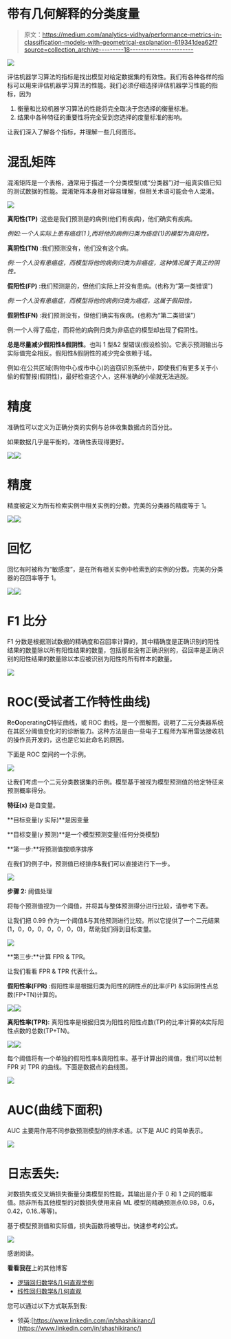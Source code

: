 # 带有几何解释的分类度量

> 原文：<https://medium.com/analytics-vidhya/performance-metrics-in-classification-models-with-geometrical-explanation-619341dea62f?source=collection_archive---------18----------------------->

![](img/d57c877b8eeb74769063516ad088abcf.png)

评估机器学习算法的指标是找出模型对给定数据集的有效性。我们有各种各样的指标可以用来评估机器学习算法的性能。我们必须仔细选择评估机器学习性能的指标，因为

1.  衡量和比较机器学习算法的性能将完全取决于您选择的衡量标准。
2.  结果中各种特征的重要性将完全受到您选择的度量标准的影响。

让我们深入了解各个指标，并理解一些几何图形。

# **混乱矩阵**

混淆矩阵是一个表格，通常用于描述一个分类模型(或“分类器”)对一组真实值已知的测试数据的性能。混淆矩阵本身相对容易理解，但相关术语可能会令人混淆。

![](img/089e3f6bd1a48d9ad647ebfe84ecce3f.png)

**真阳性(TP)** :这些是我们预测是的病例(他们有疾病)，他们确实有疾病。

*例如:一个人实际上患有癌症(1 ),而将他的病例归类为癌症(1)的模型为真阳性。*

**真阴性(TN)** :我们预测没有，他们没有这个病。

*例:一个人没有患癌症，而模型将他的病例归类为非癌症，这种情况属于真正的阴性。*

**假阳性(FP)** :我们预测是的，但他们实际上并没有患病。(也称为“第一类错误”)

*例:一个人没有患癌症，而模型将他的病例归类为癌症，这属于假阳性。*

**假阴性(FN)** :我们预测没有，但他们确实有疾病。(也称为“第二类错误”)

例:一个人得了癌症，而将他的病例归类为非癌症的模型却出现了假阴性。

**总是尽量减少假阳性&假阴性**。也叫 1 型&2 型错误(假设检验)。它表示预测输出与实际值完全相反。假阳性&假阴性的减少完全依赖于域。

例如:在公共区域(购物中心或市中心)的盗窃识别系统中，即使我们有更多关于小偷的假警报(假阴性)，最好检查这个人，这样准确的小偷就无法逃脱。

# **精度**

准确性可以定义为正确分类的实例与总体收集数据点的百分比。

如果数据几乎是平衡的，准确性表现得更好。

![](img/4dae0e5926ca84bbbe3104dca83b4756.png)![](img/5e9aad9ccf61a3b74866ba1d792a0ac8.png)

# **精度**

精度被定义为所有检索实例中相关实例的分数。完美的分类器的精度等于 1。

![](img/f63d6034f8d7e42f856d534433387709.png)![](img/eb70c60b15cd37f0a6d16836b39c90ad.png)

# **回忆**

回忆有时被称为“敏感度”，是在所有相关实例中检索到的实例的分数。完美的分类器的召回率等于 1。

![](img/5aa43e1c10b152dd7c65d5bb19dd6665.png)![](img/cc694f698eeb6296d1aae22e3708c79e.png)

# **F1 比分**

F1 分数是根据测试数据的精确度和召回率计算的，其中精确度是正确识别的阳性结果的数量除以所有阳性结果的数量，包括那些没有正确识别的，召回率是正确识别的阳性结果的数量除以本应被识别为阳性的所有样本的数量。

![](img/e763501135fbb7e8cad17cc1be16cb3e.png)

# **ROC(受试者工作特性曲线)**

**R**e**O**operating**C**特征曲线，或 ROC 曲线，是一个图解图，说明了二元分类器系统在其区分阈值变化时的诊断能力。这种方法是由一些电子工程师为军用雷达接收机的操作员开发的，这也是它如此命名的原因。

下面是 ROC 空间的一个示例。

![](img/d85826c50276a15bf9a46359a7ea1edd.png)

让我们考虑一个二元分类数据集的示例。模型基于被视为模型预测值的给定特征来预测概率得分。

**特征(x)** 是自变量。

**目标变量(y 实际)**是因变量

**目标变量(y 预测)**是一个模型预测变量(任何分类模型)

**第一步:**将预测值按顺序排序

在我们的例子中，预测值已经排序&我们可以直接进行下一步。

![](img/2e70b74a7a86054911bb91870936c980.png)

**步骤 2:** 阈值处理

将每个预测值视为一个阈值，并将其与整体预测得分进行比较，请参考下表。

让我们把 0.99 作为一个阈值&与其他预测进行比较。所以它提供了一个二元结果(1，0，0，0，0，0，0，0)，帮助我们得到目标变量。

![](img/916da1cbe73d96bd41926b6167b80b2d.png)

**第三步:**计算 FPR & TPR。

让我们看看 FPR & TPR 代表什么。

**假阳性率(FPR)** :假阳性率是根据归类为阳性的阴性点的比率(FP) &实际阴性点总数(FP+TN)计算的。

![](img/b4a677dffe4662b38abe03e8e702ee97.png)![](img/e110543ef9832cfd4b540c3e59c06911.png)

**真阳性率(TPR):** 真阳性率是根据归类为阳性的阳性点数(TP)的比率计算的&实际阳性点数的总数(TP+TN)。

![](img/313b9bed862ede9e0aae6bbfc1f7b388.png)![](img/8b5cae432d032857a5718da6d6a9aa0d.png)

每个阈值将有一个单独的假阳性率&真阳性率。基于计算出的阈值，我们可以绘制 FPR 对 TPR 的曲线。下面是数据点的曲线图。

![](img/8acd053c3f3e39fd5877427bc2d9cdaa.png)

# **AUC(曲线下面积)**

AUC 主要用作用不同参数预测模型的排序术语。以下是 AUC 的简单表示。

![](img/b33d52c5666363733e69d33bb701cbc4.png)

# **日志丢失:**

对数损失或交叉熵损失衡量分类模型的性能，其输出是介于 0 和 1 之间的概率值。除非所有其他模型的对数损失使用来自 ML 模型的精确预测点(0.98，0.6，0.42，0.16..等等)。

基于模型预测值和实际值，损失函数将被导出。快速参考的公式。

![](img/bcb28856f5e03d82a09a7279c8ee1606.png)

感谢阅读。

**看看我在**上的其他博客

*   [逻辑回归数学&几何直观举例](/@Shashi.Kiran.AI/logistic-regression-math-geometrical-intuition-with-example-8a0cb8860f8a)
*   [线性回归数学&几何直观](/analytics-vidhya/linear-regression-math-geometrical-intuition-bad9a73cdcaa)

您可以通过以下方式联系到我:

*   领英:[https://www.linkedin.com/in/shashikiranc/](https://www.linkedin.com/in/shashikiranc/)